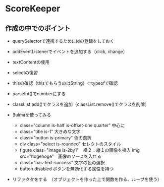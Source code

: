 # ScoreKeeper
## 作成の中でのポイント
* querySelectorで連携するためにidの登録をしておく
* addEventListenerでイベントを追加する（click, change）
* textContentの使用
* selectの復習
* thisの確認（thisでもらうのはString）⇦typeofで確認
* parseInt()でnumberにする
* classList.add()でクラスを追加（classList.remove()でクラスを削除）
* Bulmaを使ってみる
  * class="column is-half is-offset-one quarter" 中心に
  * class="title is-1" 大きめな文字
  * class="button is-primary" 色の選択
  * div class="select is-rounded" セレクトのスタイル
  * figure class="image is-2by1"　横２：縦１の画像を挿入
            img src="hogehoge"　画像のソースを入れる
  * class="has-text-success" 文字の色の選択
  * button.disabled ボタンを無効化する属性を持つ

* リファクタをする　（オブジェクトを作った上で関数を作る、ループを使う）
